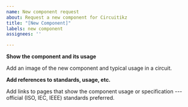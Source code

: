 ```yaml
---
name: New component request
about: Request a new component for Circuitikz
title: "[New Component]"
labels: new component
assignees: ''

---
```


<!-- Circuitikz has a lot of components already. Please ask for components widely used, and in the field of electronic or electric circuits.
-->

**Show the component and its usage**

Add an image of the new component and typical usage in a circuit.

**Add references to standards, usage, etc.**

Add links to pages that show the component usage or specification --- official (ISO, IEC, IEEE) standards preferred.
